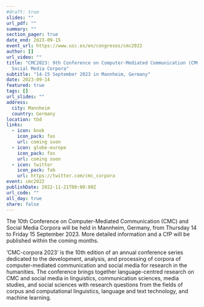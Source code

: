 ```yaml
---
#draft: true
slides: ""
url_pdf: ""
summary: ""
section_pager: true
date_end: 2023-09-15
event_url: https://www.usc.es/en/congresos/cmc2022
author: []
url_video: ""
title: "CMC2023: 9th Conference on Computer-Mediated Communication (CMC) and
  Social Media Corpora"
subtitle: "14-15 September 2023 in Mannheim, Germany"
date: 2023-09-14
featured: true
tags: []
url_slides: ""
address:
  city: Mannheim
  country: Germany
location: tbd
links:
  - icon: book
    icon_pack: fas
    url: coming soon
  - icon: globe-europe
    icon_pack: fas
    url: coming soon
  - icon: twitter
    icon_pack: fab
    url: https://twitter.com/cmc_corpora
event: cmc2022
publishDate: 2022-11-21T00:00:00Z
url_code: ""
all_day: true
share: false
---
```


The 10th Conference on Computer-Mediated Communication (CMC) and Social Media Corpora will be held in Mannheim, Germany, from Thursday 14 to Friday 15 September 2023. More detailed information and a CfP will be published within the coming months.

‘CMC-corpora 2023’ is the 10th edition of an annual conference series dedicated to the development, analysis, and processing of corpora of computer-mediated communication and social media for research in the humanities. The conference brings together language-centred research on CMC and social media in linguistics, communication sciences, media studies, and social sciences with research questions from the fields of corpus and computational linguistics, language and text technology, and machine learning. 

